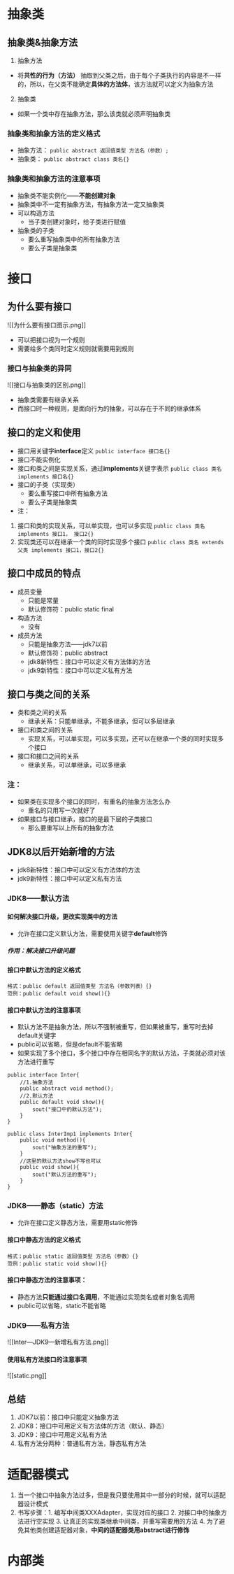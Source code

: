 # 抽象类
## 抽象类&抽象方法
1. 抽象方法
- 将**共性的行为（方法）** 抽取到父类之后，由于每个子类执行的内容是不一样的，所以，在父类不能确定**具体的方法体**，该方法就可以定义为抽象方法
2. 抽象类
- 如果一个类中存在抽象方法，那么该类就必须声明抽象类
### 抽象类和抽象方法的定义格式
- 抽象方法：
`public abstract 返回值类型 方法名（参数）;`
- 抽象类：
`public abstract class 类名{}`
### 抽象类和抽象方法的注意事项
- 抽象类不能实例化——**不能创建对象**
- 抽象类中不一定有抽象方法，有抽象方法一定又抽象类
- 可以构造方法
	- 当子类创建对象时，给子类进行赋值
- 抽象类的子类
	- 要么重写抽象类中的所有抽象方法
	- 要么子类是抽象类
# 接口
## 为什么要有接口
![[为什么要有接口图示.png]]
- 可以把接口视为一个规则
- 需要给多个类同时定义规则就需要用到规则
### 接口与抽象类的异同
![[接口与抽象类的区别.png]]
- 抽象类需要有继承关系
- 而接口时一种规则，是面向行为的抽象，可以存在于不同的继承体系
## 接口的定义和使用
- 接口用关键字**interface**定义
`public interface 接口名{}`
- 接口不能实例化
- 接口和类之间是实现关系，通过**implements**关键字表示
`public class 类名 implements 接口名{}`
- 接口的子类（实现类）
	- 要么重写接口中所有抽象方法
	- 要么子类是抽象类
- 注：
1. 接口和类的实现关系，可以单实现，也可以多实现
`public class 类名 implements 接口1， 接口2{}`
2. 实现类还可以在继承一个类的同时实现多个接口
`public class 类名 extends 父类 implements 接口1，接口2{}`
## 接口中成员的特点
- 成员变量
	- 只能是常量
	- 默认修饰符：public static final
- 构造方法
	- 没有
- 成员方法
	- 只能是抽象方法——jdk7以前
	- 默认修饰符：public abstract
	- jdk8新特性：接口中可以定义有方法体的方法
	- jdk9新特性：接口中可以定义私有方法
## 接口与类之间的关系
- 类和类之间的关系
	- 继承关系：只能单继承，不能多继承，但可以多层继承
- 接口和类之间的关系
	- 实现关系，可以单实现，可以多实现，还可以在继承一个类的同时实现多个接口
- 接口和接口之间的关系
	- 继承关系，可以单继承，可以多继承
### 注：
- 如果类在实现多个接口的同时，有重名的抽象方法怎么办
	- 重名的只用写一次就好了
- 如果接口与接口继承，接口的是最下层的子类接口
	- 那么要重写以上所有的抽象方法
## JDK8以后开始新增的方法
- jdk8新特性：接口中可以定义有方法体的方法
- jdk9新特性：接口中可以定义私有方法
### JDK8——默认方法
#### 如何解决接口升级，更改实现类中的方法
- 允许在接口定义默认方法，需要使用关键字**default**修饰
##### 作用：解决接口升级问题
#### 接口中默认方法的定义格式
```
格式：public default 返回值类型 方法名（参数列表）{}
范例：public default void show(){}
```
#### 接口中默认方法的注意事项
- 默认方法不是抽象方法，所以不强制被重写，但如果被重写，重写时去掉default关键字
- public可以省略，但是default不能省略
- 如果实现了多个接口，多个接口中存在相同名字的默认方法，子类就必须对该方法进行重写
```
public interface Inter{
	//1.抽象方法
	public abstract void method();
	//2.默认方法
	public default void show(){
		sout("接口中的默认方法");
	}
}

public class InterImp1 implements Inter{
	public void method(){
		sout("抽象方法的重写");
	}
	//这里的默认方法show不写也可以
	public void show(){
		sout("默认方法的重写");
	}
}
```
### JDK8——静态（static）方法
- 允许在接口定义静态方法，需要用static修饰
#### 接口中静态方法的定义格式
```
格式；public static 返回值类型 方法名（参数）{}
范例：public static void show(){}
```
#### 接口中静态方法的注意事项：
- 静态方法**只能通过接口名调用**，不能通过实现类名或者对象名调用
- public可以省略，static不能省略
### JDK9——私有方法
![[Inter—JDK9—新增私有方法.png]]
#### 使用私有方法接口的注意事项
![[static.png]]
## 总结
1. JDK7以前：接口中只能定义抽象方法
2. JDK8：接口中可用定义有方法体的方法（默认、静态）
3. JDK9：接口中可用定义私有方法
4. 私有方法分两种：普通私有方法，静态私有方法
# 适配器模式
1. 当一个接口中抽象方法过多，但是我只要使用其中一部分的时候，就可以适配器设计模式
2. 书写步骤：1. 编写中间类XXXAdapter，实现对应的接口
			2. 对接口中的抽象方法进行空实现
			3. 让真正的实现类继承中间类，并重写需要用的方法
			4. 为了避免其他类创建适配器对象，**中间的适配器类用abstract进行修饰**
# 内部类
